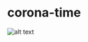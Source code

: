 # corona-time

![alt text](https://github.com/matiolsz/corona-time/blob/[branch]/image.jpg?raw=true)
